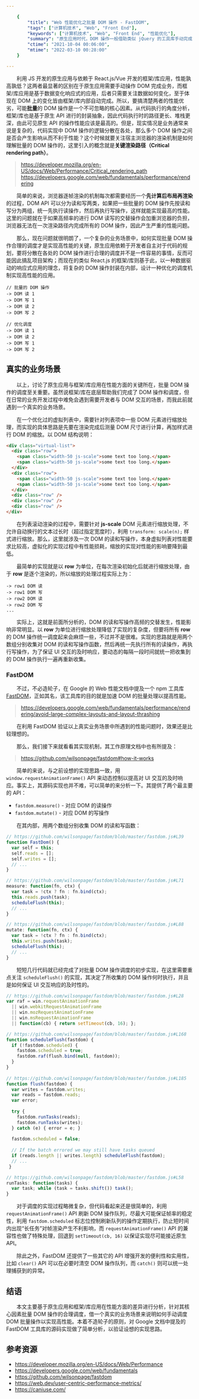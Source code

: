 ```yaml
---

    {
		"title": "Web 性能优化之批量 DOM 操作 - FastDOM",
		"tags": ["计算机技术", "Web", "Front End"],
        "keywords": ["计算机技术", "Web", "Front End", "性能优化"],
        "summary": "原生应用时代，DOM 操作一般借助类似 jQuery 的工具库手动完成，而在框架/库应用时代 DOM 操作退居幕后自动完成，原生应用与框架应用性能孰高孰低？DOM 批量操作对于性能有何影响？利用 FastDOM 库来解决这些性能问题。",
        "ctime": "2021-10-04 00:06:00",
        "mtime": "2022-03-10 00:28:00"
    }

---
```


　　利用 JS 开发的原生应用与依赖于 React.js/Vue 开发的框架/库应用，性能孰高孰低？这两者最显著的区别在于原生应用需要手动操作 DOM 完成业务，而框架/库应用是基于数据变化响应式的应用，后者只需要关注数据如何变化，至于体现在 DOM 上的变化皆由框架/库内部自动完成。所以，要搞清楚两者的性能优劣，可能**批量**的 DOM 操作是一个不可忽略的核心因素。从代码执行的角度分析，框架/库也是基于原生 API 进行的封装抽象，因此代码执行时的路径更长、堆栈更深，由此可见原生 API 的操作性能应该是最高的。但是，现实情况是业务通常来说是复杂的，代码实现中 DOM 操作的逻辑分散在各处，那么多个 DOM 操作之间是否会产生影响从而不利于性能？这个时候就要关注宿主浏览器的渲染机制是如何理解批量的 DOM 操作的，这里引入的概念就是**关键渲染路径（Critical rendering path）**。
  
  > https://developer.mozilla.org/en-US/docs/Web/Performance/Critical_rendering_path
  > https://developers.google.com/web/fundamentals/performance/rendering
  
　　简单的来说，浏览器逐帧渲染的机制每次都需要经历一个**先计算后布局再渲染**的过程，DOM API 可以分为读和写两类，如果把一些批量的 DOM 操作先按读和写分为两组，统一先执行读操作，然后再执行写操作，这样就能实现最高的性能。这里的问题就在于如果高频率的进行 DOM 读写的交替操作会加重浏览器的负担，浏览器无法在一次渲染路径内完成所有的 DOM 操作，因此产生严重的性能问题。
  
　　那么，现在问题就很明朗了，一个复杂的业务场景中，如何实现批量 DOM 操作合理的调度才是实现高性能的关键，原生应用依赖于开发者自主对于代码的规划，要将分散在各处的 DOM 操作进行合理的调度并不是一件容易的事情，反而可能因此搞乱项目架构；而现在的类似 React.js 的框架/库则基于此，以一种数据驱动的响应式应用的理念，将复杂的 DOM 操作封装在内部，设计一种优化的调度机制实现高性能的应用。
  
```
// 批量的 DOM 操作
-> DOM 读 1
-> DOM 写 1
-> DOM 读 2
-> DOM 写 2

// 优化调度
-> DOM 读 1
-> DOM 读 2
-> DOM 写 1
-> DOM 写 2
```
  
## 真实的业务场景

　　以上，讨论了原生应用与框架/库应用在性能方面的关键所在，批量 DOM 操作的调度至关重要。虽然说框架/库在底层帮助我们完成了 DOM 操作和调度，但在日常的业务开发过程中难免会遇到需要开发者与 DOM 交互的场景，而我此前就遇到一个真实的业务场景。
  
　　在一个优化过的虚拟列表中，需要针对列表项中一些 DOM 元素进行缩放处理，而实现的具体思路是先要在渲染完成后测量 DOM 尺寸进行计算，再加样式进行 DOM 的缩放。以 DOM 结构说明：
  
```html
<div class="virtual-list">
  <div class="row">
    <span class="width-50 js-scale">some text too long.</span>
    <span class="width-50 js-scale">some text too long.</span>
  </div>
  <div class="row">
    <span class="width-50 js-scale">some text too long.</span>
    <span class="width-50 js-scale">some text too long.</span>
  </div>
  <div class="row" />
  <div class="row" />
  <div class="row" />
</div>
```
  
　　在列表滚动渲染的过程中，需要针对 **js-scale** DOM 元素进行缩放处理，不允许自动换行的文本过长时（超过指定宽度时），利用 `transform: scale(n);` 样式进行缩放。那么，这里就涉及一次 DOM 的读和写操作，本身虚拟列表对性能要求比较高，虚拟化的实现过程中有性能损耗，缩放的实现对性能的影响要降到最低。
  
　　最简单的实现就是以 **row** 为单位，在每次渲染初始化后就进行缩放处理，由于 **row** 是逐个渲染的，所以缩放的处理过程实际上为：
  
```
-> row1 DOM 读
-> row1 DOM 写
-> row2 DOM 读
-> row2 DOM 写
...
```
  
　　实际上，这就是前面所分析的，DOM 的读和写操作高频的交替发生，性能影响非常明显。以 **row** 为单位进行缩放处理降低了实现的复杂度，但要将所有 **row** 的 DOM 操作统一调度起来会麻烦一些，不过并不是很难。实现的思路就是用两个数组分别收集对 DOM 的读和写操作函数，然后再统一先执行所有的读操作，再执行写操作，为了保证 UI 交互的及时响应，要动态的每隔一段时间就统一把收集到的 DOM 操作执行一遍再重新收集。
  
### FastDOM
  
　　不过，不必造轮子，在 Google 的 Web 性能文档中提及一个 npm 工具库 [FastDOM](https://github.com/wilsonpage/fastdom)，正如其名，该工具库的目的就是加速 DOM 的批量处理以提高性能。
  
> https://developers.google.com/web/fundamentals/performance/rendering/avoid-large-complex-layouts-and-layout-thrashing
  
　　在利用 FastDOM 验证以上真实业务场景中所遇到的性能问题时，效果还是比较理想的。
  
　　那么，我们接下来就看看其实现机制，其工作原理文档中也有所提及：
  
> https://github.com/wilsonpage/fastdom#how-it-works

　　简单的来说，与之前设想的实现思路一致，用 `window.requestAnimationFrame()` API 来动态控制以提高对 UI 交互的及时响应。事实上，其源码实现也并不难，可以简单的来分析一下。其提供了两个最主要的 API：
  
  - `fastdom.measure()` - 对应 DOM 的读操作
  - `fastdom.mutate()` - 对应 DOM 的写操作

　　在其内部，用两个数组分别收集 DOM 的读和写函数：
  
```js
// https://github.com/wilsonpage/fastdom/blob/master/fastdom.js#L39
function FastDom() { 
  var self = this; 
  self.reads = []; 
  self.writes = [];
  // ...
}

// https://github.com/wilsonpage/fastdom/blob/master/fastdom.js#L71
measure: function(fn, ctx) { 
  var task = !ctx ? fn : fn.bind(ctx); 
  this.reads.push(task); 
  scheduleFlush(this); 
  // ...
}

// https://github.com/wilsonpage/fastdom/blob/master/fastdom.js#L88
mutate: function(fn, ctx) { 
  var task = !ctx ? fn : fn.bind(ctx); 
  this.writes.push(task); 
  scheduleFlush(this); 
  // ...
}
```
  
　　短短几行代码就已经完成了对批量 DOM 操作调度的初步实现，在这里需要重点关注 `scheduleFlush()` 的实现，其决定了所收集的 DOM 操作何时执行，并且是如何保证  UI 交互响应的及时性的。
  
```js
// https://github.com/wilsonpage/fastdom/blob/master/fastdom.js#L28
var raf = win.requestAnimationFrame 
  || win.webkitRequestAnimationFrame 
  || win.mozRequestAnimationFrame 
  || win.msRequestAnimationFrame 
  || function(cb) { return setTimeout(cb, 16); }; 

// https://github.com/wilsonpage/fastdom/blob/master/fastdom.js#L168
function scheduleFlush(fastdom) { 
  if (!fastdom.scheduled) { 
    fastdom.scheduled = true; 
    fastdom.raf(flush.bind(null, fastdom)); 
  } 
} 
 
// https://github.com/wilsonpage/fastdom/blob/master/fastdom.js#L185
function flush(fastdom) { 
  var writes = fastdom.writes; 
  var reads = fastdom.reads; 
  var error; 
    
  try { 
    fastdom.runTasks(reads); 
    fastdom.runTasks(writes); 
  } catch (e) { error = e; } 
    
  fastdom.scheduled = false; 
    
  // If the batch errored we may still have tasks queued 
  if (reads.length || writes.length) scheduleFlush(fastdom); 
  // ...
 } 

// https://github.com/wilsonpage/fastdom/blob/master/fastdom.js#L58
runTasks: function(tasks) { 
  var task; while (task = tasks.shift()) task(); 
}
```
  
　　对于调度的实现过程略微复杂，但代码看起来还是很简单的，利用 `requestAnimationFrame()` API 刷新 DOM 操作队列，尽最大可能保证帧率的稳定性，利用 `fastdom.scheduled` 标志位控制刷新队列的操作定期执行，防止短时间内出现“长任务”对帧渲染产生不利影响，而 `requestAnimationFrame()` API 的兼容性也做了特殊处理，回退到 `setTimeout(cb, 16)` 以保证实现尽可能接近原生 API。
  
　　除此之外，FastDOM 还提供了一些其它的 API 增强开发的便利性和实用性，比如 `clear()` API 可以在必要时清空 DOM 操作队列，而 `catch()` 则可以统一处理捕获到的异常。
  
## 结语

　　本文主要基于原生应用和框架/库应用在性能方面的差异进行分析，针对其核心因素批量 DOM 操作的合理调度，借一个真实的业务场景来说明如何手动调度 DOM 批量操作以实现高性能。本着不造轮子的原则，对 Google 文档中提及的 FastDOM 工具库的源码实现做了简单分析，以验证设想的实现思路。

## 参考资源

- https://developer.mozilla.org/en-US/docs/Web/Performance
- https://developers.google.com/web/fundamentals
- https://github.com/wilsonpage/fastdom
- https://web.dev/user-centric-performance-metrics/
- https://caniuse.com/
